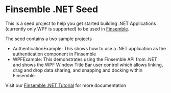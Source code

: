 # Finsemble .NET Seed

This is a seed project to help you get started building .NET Applications (currently only WPF is supported) to be used in [Finsemble](https://www.chartiq.com/finsemble/).

The seed contains a two sample projects
- AuthenticationExample: This shows how to use a .NET application as the authentication component in Finsemble
- WPFExample: This demonstrates using the Finsemble API from .NET and shows the WPF Window Title Bar user control which allows linking, drag and drop data sharing, and snapping and docking within Finsemble.

Visit our [Finsemble .NET Tutorial](https://documentation.chartiq.com/finsemble/tutorial-IntegratingANetApplication.html) for more documentation
